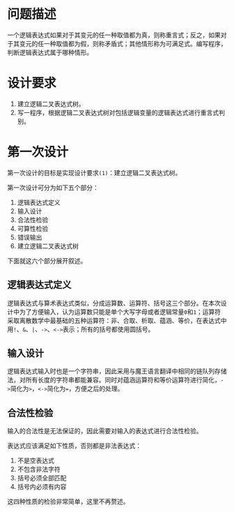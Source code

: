 # 问题描述
一个逻辑表达式如果对于其变元的任一种取值都为真，则称重言式；反之，如果对于其变元的任一种取值都为假，则称矛盾式；其他情形称为可满足式。编写程序，判断逻辑表达式属于哪种情形。

# 设计要求
1. 建立逻辑二叉表达式树。
2. 写一程序，根据逻辑二叉表达式树对包括逻辑变量的逻辑表达式进行重言式判别。

# 第一次设计
第一次设计的目标是实现设计要求`(1)`：建立逻辑二叉表达式树。

第一次设计可分为如下五个部分：

1. 逻辑表达式定义
2. 输入设计
3. 合法性检验
4. 可算性检验
5. 错误输出
6. 建立逻辑二叉表达式树

下面就这六个部分展开叙述。

## 逻辑表达式定义
逻辑表达式与算术表达式类似，分成运算数、运算符、括号这三个部分。在本次设计中为了方便输入，认为运算数只能是单个大写字母或者逻辑常量`0`和`1`；运算符采取离散数学中最基础的五种运算符：非、合取、析取、蕴涵、等价，在表达式中用`!`、`&`、`|`、`->`、`<->`表示；所有的括号都使用圆括号。

## 输入设计
逻辑表达式输入时也是一个字符串，因此采用与魔王语言翻译中相同的链队列存储法，对所有长度的字符串都能兼容。同时对蕴涵运算符和等价运算符进行简化，`->`简化为`>`，`<->`简化为`=`，方便之后的处理。

## 合法性检验
输入的合法性是无法保证的，因此需要对输入的表达式进行合法性检验。

表达式应该满足如下性质，否则都是非法表达式：

1. 不是空表达式
2. 不包含非法字符
3. 括号必须全部匹配
4. 括号内必须有内容

这四种性质的检验非常简单，这里不再赘述。